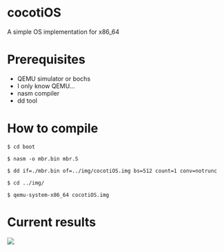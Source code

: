 # cocotiOS
A simple OS implementation for x86_64


# Prerequisites
* QEMU simulator or bochs
* I only know QEMU...
* nasm compiler
* dd tool


# How to compile
```
$ cd boot
```
```
$ nasm -o mbr.bin mbr.S
```
```
$ dd if=./mbr.bin of=../img/cocotiOS.img bs=512 count=1 conv=notrunc
```
```
$ cd ../img/
```
```
$ qemu-system-x86_64 cocotiOS.img
```

# Current results

![](https://i.imgur.com/B3Ra9U8.png)

